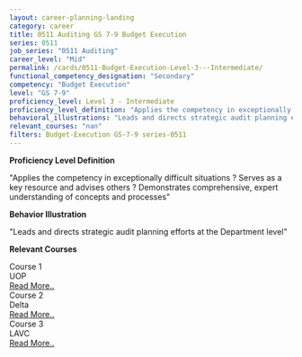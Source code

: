 ```yaml
---
layout: career-planning-landing
category: career
title: 0511 Auditing GS 7-9 Budget Execution
series: 0511
job_series: "0511 Auditing"
career_level: "Mid"
permalink: /cards/0511-Budget-Execution-Level-3---Intermediate/
functional_competency_designation: "Secondary"
competency: "Budget Execution"
level: "GS 7-9"
proficiency_level: Level 3 - Intermediate
proficiency_level_definition: "Applies the competency in exceptionally difficult situations ? Serves as a key resource and advises others ? Demonstrates comprehensive, expert understanding of concepts and processes"
behavioral_illustrations: "Leads and directs strategic audit planning efforts at the Department level"
relevant_courses: "nan"
filters: Budget-Execution GS-7-9 series-0511
---
```


<p><b>Proficiency Level Definition</b></p>
<p>"Applies the competency in exceptionally difficult situations ? Serves as a key resource and advises others ? Demonstrates comprehensive, expert understanding of concepts and processes"</p>
<p><b>Behavior Illustration</b></p>
<p>"Leads and directs strategic audit planning efforts at the Department level"</p>
<p><b>Relevant Courses</b></p>
<div class="cfo-courses-outer"><div class="cfo-courses-inner">Course 1</div><div class="cfo-courses-inner">UOP</div><div class="cfo-courses-inner"><a href="/cards/0511-Budget-Execution-Level-3---Intermediate/">Read More..</a></div></div>
<div class="cfo-courses-outer"><div class="cfo-courses-inner">Course 2</div><div class="cfo-courses-inner">Delta</div><div class="cfo-courses-inner"><a href="/cards/0511-Budget-Execution-Level-3---Intermediate/">Read More..</a></div></div>
<div class="cfo-courses-outer"><div class="cfo-courses-inner">Course 3</div><div class="cfo-courses-inner">LAVC</div><div class="cfo-courses-inner"><a href="/cards/0511-Budget-Execution-Level-3---Intermediate/">Read More..</a></div></div>
